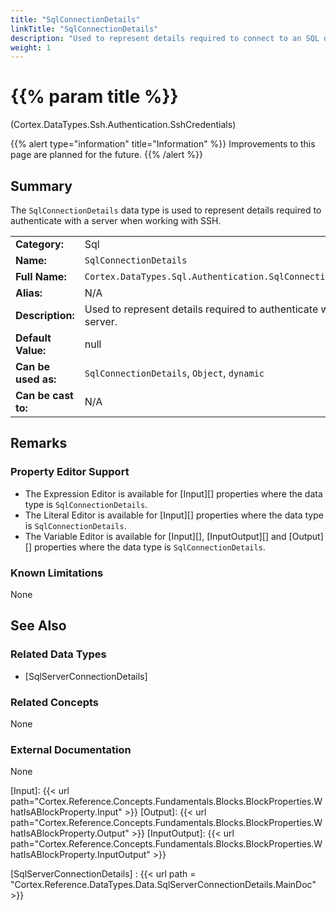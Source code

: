 ```yaml
---
title: "SqlConnectionDetails"
linkTitle: "SqlConnectionDetails"
description: "Used to represent details required to connect to an SQL database."
weight: 1
---
```


# {{% param title %}}

<p class="namespace">(Cortex.DataTypes.Ssh.Authentication.SshCredentials)</p>

{{% alert type="information" title="Information" %}} Improvements to this page are planned for the future. {{% /alert %}}

## Summary

The `SqlConnectionDetails` data type is used to represent details required to authenticate with a server when working with SSH.

| | |
|-|-|
| **Category:**          | Sql                                                      |
| **Name:**              | `SqlConnectionDetails`                                         |
| **Full Name:**         | `Cortex.DataTypes.Sql.Authentication.SqlConnectionDetails`     |
| **Alias:**             | N/A                                                      |
| **Description:**       | Used to represent details required to authenticate with a server. |
| **Default Value:**     | null                                                     |
| **Can be used as:**    | `SqlConnectionDetails`, `Object`, `dynamic`              |
| **Can be cast to:**    | N/A                                                      |

## Remarks

### Property Editor Support

- The Expression Editor is available for [Input][] properties where the data type is `SqlConnectionDetails`.
- The Literal Editor is available for [Input][] properties where the data type is `SqlConnectionDetails`.
- The Variable Editor is available for [Input][], [InputOutput][] and [Output][] properties where the data type is `SqlConnectionDetails`.

### Known Limitations

None

## See Also

### Related Data Types

- [SqlServerConnectionDetails]

### Related Concepts

None

### External Documentation

None

[Input]: {{< url path="Cortex.Reference.Concepts.Fundamentals.Blocks.BlockProperties.WhatIsABlockProperty.Input" >}}
[Output]: {{< url path="Cortex.Reference.Concepts.Fundamentals.Blocks.BlockProperties.WhatIsABlockProperty.Output" >}}
[InputOutput]: {{< url path="Cortex.Reference.Concepts.Fundamentals.Blocks.BlockProperties.WhatIsABlockProperty.InputOutput" >}}

[SqlServerConnectionDetails] : {{< url path = "Cortex.Reference.DataTypes.Data.SqlServerConnectionDetails.MainDoc" >}}
